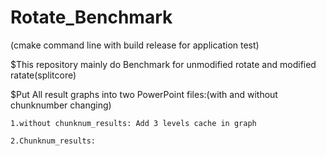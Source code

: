 # Rotate_Benchmark
(cmake command line with build release for application test)

$This repository mainly do Benchmark for unmodified rotate and modified ratate(splitcore)

$Put All result graphs into two PowerPoint files:(with and without chunknumber changing)

    1.without chunknum_results: Add 3 levels cache in graph
  
    2.Chunknum_results: 
